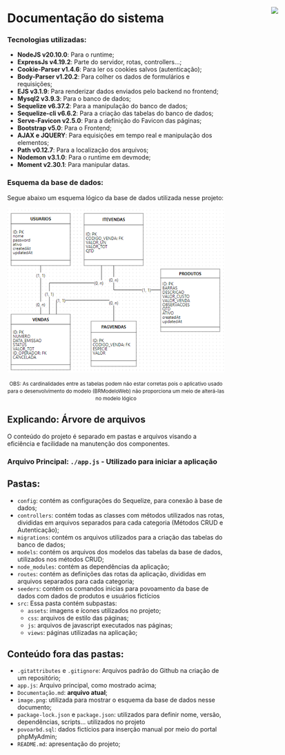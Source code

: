 <div style='display: flex; justify-content: end; position: absolute; left: 50rem; top: 5rem; width: 3.5rem'><img src='./src/assets/favicon.ico' /></div>

# **Documentação do sistema**

### **Tecnologias utilizadas:**
- **NodeJS v20.10.0**: Para o runtime;
- **ExpressJs v4.19.2**: Parte do servidor, rotas, controllers...;
- **Cookie-Parser v1.4.6**: Para ler os cookies salvos (autenticação);
- **Body-Parser v1.20.2**: Para colher os dados de formulários e requisições;
- **EJS v3.1.9**: Para renderizar dados enviados pelo backend no frontend;
- **Mysql2 v3.9.3**: Para o banco de dados;
- **Sequelize v6.37.2**: Para a manipulação do banco de dados;
- **Sequelize-cli v6.6.2**: Para a criação das tabelas do banco de dados;
- **Serve-Favicon v2.5.0**: Para a definição do Favicon das páginas;
- **Bootstrap v5.0**: Para o Frontend;
- **AJAX e JQUERY**: Para equisições em tempo real e manipulação dos elementos;
- **Path v0.12.7**: Para a localização dos arquivos;
- **Nodemon v3.1.0**: Para o runtime em devmode;
- **Moment v2.30.1**: Para manipular datas.

### **Esquema da base de dados:**

Segue abaixo um esquema lógico da base de dados utilizada nesse projeto:

![Modelo lógico da base de dados](image.png)

<center><small>OBS: As cardinalidades entre as tabelas podem não estar corretas pois o aplicativo usado para o desenvolvimento do modelo (BRModeloWeb) não proporciona um meio de alterá-las no modelo lógico</small></center>

## **Explicando: Árvore de arquivos**

O conteúdo do projeto é separado em pastas e arquivos visando a eficiência e facilidade na manutenção dos componentes.

### **Arquivo Principal**: `./app.js` - Utilizado para iniciar a aplicação

## **Pastas**:

- `config`: contém as configurações do Sequelize, para conexão à base de dados;
- `controllers`: contém todas as classes com métodos utilizados nas rotas, divididas em arquivos separados para cada categoria (Métodos CRUD e Autenticação);
- `migrations`: contém os arquivos utilizados para a criação das tabelas do banco de dados;
- `models`: contém os arquivos dos modelos das tabelas da base de dados, utilizados nos métodos CRUD;
- `node_modules`: contém as dependências da aplicação;
- `routes`: contém as definições das rotas da aplicação, divididas em arquivos separados para cada categoria;
- `seeders`: contém os comandos inicias para povoamento da base de dados com dados de produtos e usuários fictícios
- `src`: Essa pasta contém subpastas:
    - `assets`: imagens e ícones utilizados no projeto;
    - `css`: arquivos de estilo das páginas;
    - `js`: arquivos de javascript executados nas páginas;
    - `views`: páginas utilizadas na aplicação;

## **Conteúdo fora das pastas**:
- `.gitattributes` e `.gitignore`: Arquivos padrão do Github na criação de um repositório;
- `app.js`: Arquivo principal, como mostrado acima;
- `Documentação.md`: **arquivo atual**;
- `image.png`: utilizada para mostrar o esquema da base de dados nesse documento;
- `package-lock.json` e `package.json`: utilizados para definir nome, versão, dependências, scripts... utilizados no projeto
- `povoarbd.sql`: dados fictícios para inserção manual por meio do portal phpMyAdmin;
- `README.md`: apresentação do projeto;